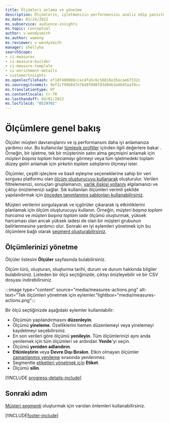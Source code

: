 ```yaml
---
title: Ölçümleri anlama ve yönetme
description: Ölçümlerin, işletmenizin performansını analiz edip yansıtmaya nasıl yardımcı olacağını öğrenin.
ms.date: 03/24/2022
ms.subservice: audience-insights
ms.topic: conceptual
author: v-wendysmith
ms.author: wameng
ms.reviewer: v-wendysmith
manager: shellyha
searchScope:
- ci-measures
- ci-measure-builder
- ci-measure-template
- ci-enrichment-details
- customerInsights
ms.openlocfilehash: ef10f480086ccac4fa5c6c58818e35ecae67532c
ms.sourcegitcommit: 9ef2cf99b847e7bd8f890f83d84b3a4045aaf8cc
ms.translationtype: HT
ms.contentlocale: tr-TR
ms.lasthandoff: 04/01/2022
ms.locfileid: "8529701"
---
```

# <a name="measures-overview"></a>Ölçümlere genel bakış

Ölçüler müşteri davranışlarını ve iş performansını daha iyi anlamanıza yardımcı olur. Bu kullanıcılar [tümleşik profiller](data-unification.md) içinden ilgili değerlere bakar . Örneğin, bir işletme, tek bir müşterinin satın alma geçmişini anlamak için *müşteri başına toplam harcamayı* görmeyi veya tüm işletmedeki toplam düzey geliri anlamak için *şirketin toplam satışlarını* ölçmeyi ister.  

Ölçümler, çeşitli işleçlere ve basit eşleşme seçeneklerine sahip bir veri sorgusu platformu olan [ölçüm oluşturucuyu kullanarak](measure-builder.md) oluşturulur. Verileri filtrelemenizi, sonuçları gruplamanızı, [varlık ilişkisi yollarını](relationships.md) algılamanızı ve çıktıyı önizlemenizi sağlar. Sık kullanılan ölçümleri verimli şekilde yapılandırmak için [önceden tanımlanmış şablonları kullanabilirsiniz](measure-templates.md).

Müşteri verilerini sorgulayarak ve içgörüler çıkararak iş etkinliklerini planlamak için ölçüm oluşturucuyu kullanın. Örneğin, *müşteri başına toplam harcama* ve *müşteri başına toplam iade* ölçümü oluşturmak, yüksek harcaması olan ancak yüksek iadesi de olan bir müşteri grubunun belirlenmesine yardımcı olur. Sonraki en iyi eylemleri yönetmek için bu ölçümlere bağlı olarak [segment oluşturabilirsiniz](segments.md).

## <a name="manage-your-measures"></a>Ölçümlerinizi yönetme

Ölçüler listesini **Ölçüler** sayfasında bulabilirsiniz.

Ölçüm türü, oluşturan, oluşturma tarihi, durum ve durum hakkında bilgiler bulabilirsiniz. Listeden bir ölçü seçtiğinizde, çıktıyı önizleyebilir ve bir CSV dosyası indirebilirsiniz.

:::image type="content" source="media/measures-actions.png" alt-text="Tek ölçümleri yönetmek için eylemler."lightbox="media/measures-actions.png":::

Bir ölçü seçtiğinizde aşağıdaki eylemler kullanılabilir:

- Ölçümün yapılandırmasını **düzenleyin**.
- Ölçümü **yineleme**. Özelliklerini hemen düzenlemeyi veya yinelemeyi kaydetmeyi seçebilirsiniz.
- En son verileri göre ölçümü **yenileyin**. Tüm ölçümlerinizi aynı anda yenilemek için tüm ölçümleri ve ardından **Yenile**'yi seçin.
- Ölçümü **yeniden adlandırın**.
- **Etkinleştirin** veya **Devre Dışı Bırakın**. Etkin olmayan ölçümler [zamanlanmış yenileme](system.md#schedule-tab) sırasında yenilenmez.
- Segmentte [etiketleri yönetmek için](work-with-tags-columns.md#manage-tags) **Etiket**.
- Ölçümü **silin**.

[!INCLUDE [progress-details-include](../includes/progress-details-pane.md)]

## <a name="next-step"></a>Sonraki adım

[Müşteri segmenti](segments.md) oluşturmak için varolan önlemleri kullanabilirsiniz.

[!INCLUDE[footer-include](../includes/footer-banner.md)]
